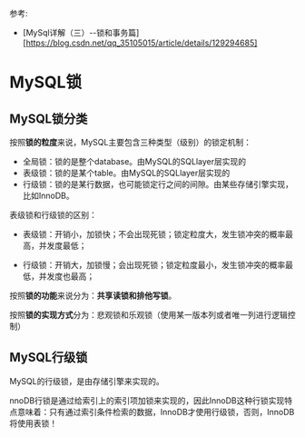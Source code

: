 参考:

- [MySql详解（三）--锁和事务篇][https://blog.csdn.net/qq_35105015/article/details/129294685]

# MySQL锁

## MySQL锁分类

按照**锁的粒度**来说，MySQL主要包含三种类型（级别）的锁定机制：

- 全局锁：锁的是整个database。由MySQL的SQLlayer层实现的
- 表级锁：锁的是某个table。由MySQL的SQLlayer层实现的
- 行级锁：锁的是某行数据，也可能锁定行之间的间隙。由某些存储引擎实现，比如InnoDB。

表级锁和行级锁的区别：

- 表级锁：开销小，加锁快；不会出现死锁；锁定粒度大，发生锁冲突的概率最高，并发度最低；

- 行级锁：开销大，加锁慢；会出现死锁；锁定粒度最小，发生锁冲突的概率最低，并发度也最高；



按照**锁的功能**来说分为：**共享读锁和排他写锁**。



按照**锁的实现方式**分为：悲观锁和乐观锁（使用某一版本列或者唯一列进行逻辑控制）



## MySQL行级锁

MySQL的行级锁，是由存储引擎来实现的。

nnoDB行锁是通过给索引上的索引项加锁来实现的，因此InnoDB这种行锁实现特点意味着：只有通过索引条件检索的数据，InnoDB才使用行级锁，否则，InnoDB将使用表锁！